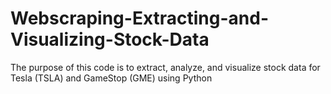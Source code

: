 # Webscraping-Extracting-and-Visualizing-Stock-Data
The purpose of this code is to extract, analyze, and visualize stock data for Tesla (TSLA) and GameStop (GME) using Python
